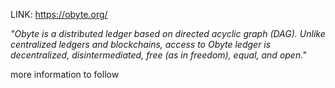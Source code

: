 LINK: https://obyte.org/

*"Obyte is a distributed ledger based on directed acyclic graph (DAG). Unlike centralized ledgers and blockchains, access to Obyte ledger is decentralized, disintermediated, free (as in freedom), equal, and open."*

more information to follow